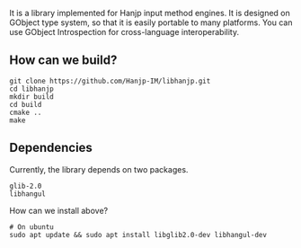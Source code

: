 It is a library implemented for Hanjp input method engines.
It is designed on GObject type system, so that it is easily portable to many platforms.
You can use GObject Introspection for cross-language interoperability.


## How can we build?
```
git clone https://github.com/Hanjp-IM/libhanjp.git
cd libhanjp
mkdir build
cd build
cmake ..
make
```

## Dependencies
Currently, the library depends on two packages.
```
glib-2.0
libhangul
```
How can we install above?
```
# On ubuntu
sudo apt update && sudo apt install libglib2.0-dev libhangul-dev
```
